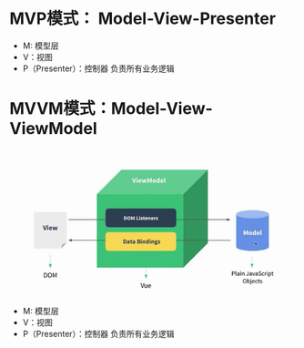 # MVP模式： Model-View-Presenter
* M: 模型层
* V：视图
* P（Presenter）：控制器  负责所有业务逻辑

# MVVM模式：Model-View-ViewModel
![RUNOOB 图标](./../picture/vue_001.png)
* M: 模型层
* V：视图
* P（Presenter）：控制器  负责所有业务逻辑
